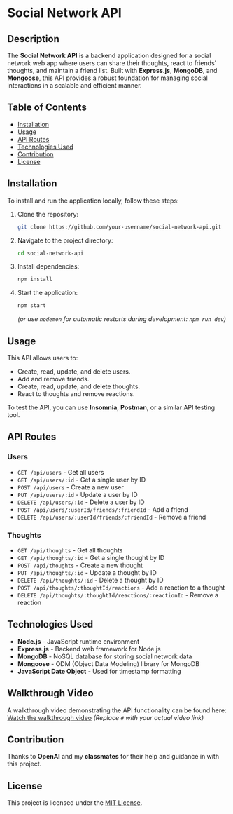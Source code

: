 # Social Network API

## Description
The **Social Network API** is a backend application designed for a social network web app where users can share their thoughts, react to friends' thoughts, and maintain a friend list. Built with **Express.js**, **MongoDB**, and **Mongoose**, this API provides a robust foundation for managing social interactions in a scalable and efficient manner.

## Table of Contents
- [Installation](#installation)
- [Usage](#usage)
- [API Routes](#api-routes)
- [Technologies Used](#technologies-used)
- [Contribution](#contribution)
- [License](#license)

## Installation
To install and run the application locally, follow these steps:

1. Clone the repository:
   ```sh
   git clone https://github.com/your-username/social-network-api.git
   ```
2. Navigate to the project directory:
   ```sh
   cd social-network-api
   ```
3. Install dependencies:
   ```sh
   npm install
   ```
4. Start the application:
   ```sh
   npm start
   ```
   *(or use `nodemon` for automatic restarts during development: `npm run dev`)*

## Usage
This API allows users to:
- Create, read, update, and delete users.
- Add and remove friends.
- Create, read, update, and delete thoughts.
- React to thoughts and remove reactions.

To test the API, you can use **Insomnia**, **Postman**, or a similar API testing tool.

## API Routes

### Users
- `GET /api/users` - Get all users
- `GET /api/users/:id` - Get a single user by ID
- `POST /api/users` - Create a new user
- `PUT /api/users/:id` - Update a user by ID
- `DELETE /api/users/:id` - Delete a user by ID
- `POST /api/users/:userId/friends/:friendId` - Add a friend
- `DELETE /api/users/:userId/friends/:friendId` - Remove a friend

### Thoughts
- `GET /api/thoughts` - Get all thoughts
- `GET /api/thoughts/:id` - Get a single thought by ID
- `POST /api/thoughts` - Create a new thought
- `PUT /api/thoughts/:id` - Update a thought by ID
- `DELETE /api/thoughts/:id` - Delete a thought by ID
- `POST /api/thoughts/:thoughtId/reactions` - Add a reaction to a thought
- `DELETE /api/thoughts/:thoughtId/reactions/:reactionId` - Remove a reaction

## Technologies Used
- **Node.js** - JavaScript runtime environment
- **Express.js** - Backend web framework for Node.js
- **MongoDB** - NoSQL database for storing social network data
- **Mongoose** - ODM (Object Data Modeling) library for MongoDB
- **JavaScript Date Object** - Used for timestamp formatting

## Walkthrough Video
A walkthrough video demonstrating the API functionality can be found here: 
[Watch the walkthrough video](#) *(Replace `#` with your actual video link)*

## Contribution
Thanks to **OpenAI** and my **classmates** for their help and guidance in with this project.

## License
This project is licensed under the [MIT License](LICENSE).



